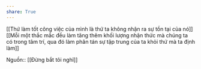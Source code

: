 ```yaml
---
share: True
---
```

[[Thứ làm tốt công việc của mình là thứ ta không nhận ra sự tồn tại của nó]] 
[[Mỗi một thắc mắc đều làm tăng thêm khối lượng nhận thức mà chúng ta có trong tâm trí, qua đó làm phân tán sự tập trung của ta khỏi thứ mà ta định làm]]

Nguồn:: [[Đừng bắt tôi nghĩ]]
